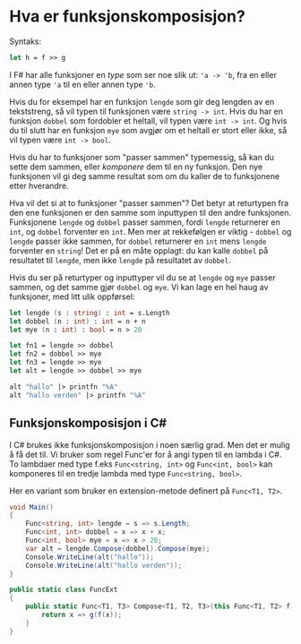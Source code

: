 # Hva er funksjonskomposisjon?

Syntaks: 

```fsharp 
let h = f >> g
```

I F# har alle funksjoner en _type_ som ser noe slik ut: `'a -> 'b`, fra en eller annen type `'a` til en eller annen type `'b`.

Hvis du for eksempel har en funksjon `lengde` som gir deg lengden av en tekststreng, så vil typen til funksjonen være `string -> int`. Hvis du har en funksjon `dobbel` som fordobler et heltall, vil typen være `int -> int`. Og hvis du til slutt har en funksjon `mye` som avgjør om et heltall er stort eller ikke, så vil typen være `int -> bool`.

Hvis du har to funksjoner som "passer sammen" typemessig, så kan du sette dem sammen, eller _komponere_ dem til en ny funksjon. Den nye funksjonen vil gi deg samme resultat som om du kaller de to funksjonene etter hverandre. 

Hva vil det si at to funksjoner "passer sammen"? Det betyr at returtypen fra den ene funksjonen er den samme som inputtypen til den andre funksjonen. Funksjonene `lengde` og `dobbel` passer sammen, fordi `lengde` returnerer en `int`, og `dobbel` forventer en `int`. Men mer at rekkefølgen er viktig - `dobbel` og `lengde` passer ikke sammen, for `dobbel` returnerer en `int` mens `lengde` forventer en `string`! Det er på en måte opplagt: du kan kalle `dobbel` på resultatet til `lengde`, men ikke `lengde` på resultatet av `dobbel`.

Hvis du ser på returtyper og inputtyper vil du se at `lengde` og `mye` passer sammen, og det samme gjør `dobbel` og `mye`. Vi kan lage en hel haug av funksjoner, med litt ulik oppførsel:

```fsharp
let lengde (s : string) : int = s.Length
let dobbel (n : int) : int = n + n
let mye (n : int) : bool = n > 20 

let fn1 = lengde >> dobbel 
let fn2 = dobbel >> mye 
let fn3 = lengde >> mye 
let alt = lengde >> dobbel >> mye

alt "hallo" |> printfn "%A"
alt "hallo verden" |> printfn "%A"
```

## Funksjonskomposisjon i C#

I C# brukes ikke funksjonskomposisjon i noen særlig grad. Men det er mulig å få det til. Vi bruker som regel Func'er for å angi typen til en lambda i C#. To lambdaer med type f.eks `Func<string, int>` og `Func<int, bool>` kan komponeres til en tredje lambda med type `Func<string, bool>`. 

Her en variant som bruker en extension-metode definert på `Func<T1, T2>`.

```csharp
void Main()
{
	Func<string, int> lengde = s => s.Length;
	Func<int, int> dobbel = x => x + x;
	Func<int, bool> mye = x => x > 20;
	var alt = lengde.Compose(dobbel).Compose(mye);
	Console.WriteLine(alt("hallo"));
	Console.WriteLine(alt("hallo verden"));
}

public static class FuncExt 
{
	public static Func<T1, T3> Compose<T1, T2, T3>(this Func<T1, T2> f, Func<T2, T3> g) {
		return x => g(f(x));
	}
}
```